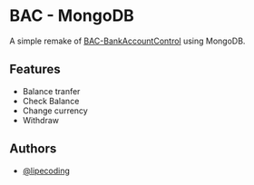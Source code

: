 
# BAC - MongoDB

A simple remake of [BAC-BankAccountControl](https://github.com/lipecoding/BAC-BankAccountControl-) using MongoDB.


## Features

- Balance tranfer
- Check Balance
- Change currency
- Withdraw


## Authors

- [@lipecoding](https://www.github.com/lipecoding)


